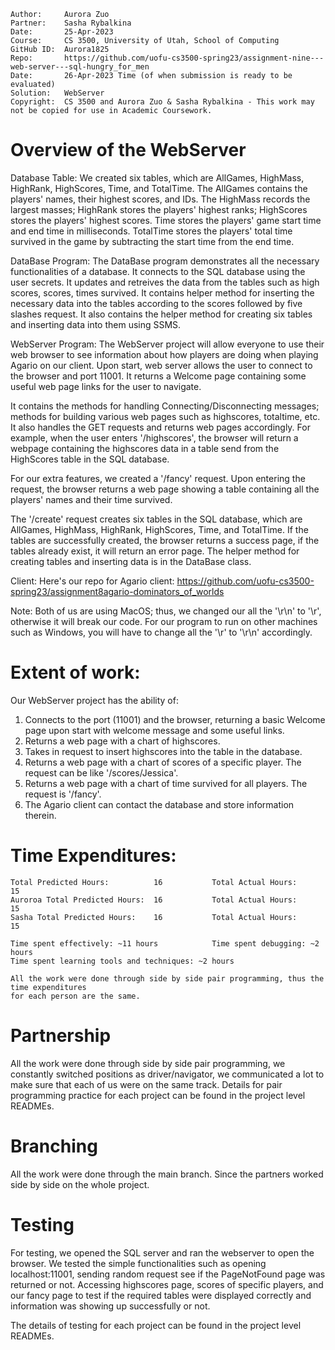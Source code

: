 ```
Author:     Aurora Zuo
Partner:    Sasha Rybalkina
Date:       25-Apr-2023
Course:     CS 3500, University of Utah, School of Computing
GitHub ID:  Aurora1825
Repo:       https://github.com/uofu-cs3500-spring23/assignment-nine---web-server---sql-hungry_for_men
Date:       26-Apr-2023 Time (of when submission is ready to be evaluated)
Solution:   WebServer
Copyright:  CS 3500 and Aurora Zuo & Sasha Rybalkina - This work may not be copied for use in Academic Coursework.
```

# Overview of the WebServer

Database Table:
We created six tables, which are AllGames, HighMass, HighRank, HighScores, Time, and TotalTime.
The AllGames contains the players' names, their highest scores, and IDs. The HighMass records the
largest masses; HighRank stores the players' highest ranks; HighScores stores the players' highest
scores. Time stores the players' game start time and end time in milliseconds. TotalTime stores
the players' total time survived in the game by subtracting the start time from the end time.

DataBase Program:
The DataBase program demonstrates all the necessary functionalities of a database. It connects to
the SQL database using the user secrets. It updates and retreives the data from the tables such as
high scores, scores, times survived. It contains helper method for inserting the necessary data into
the tables according to the scores followed by five slashes request. It also contains the helper
method for creating six tables and inserting data into them using SSMS.

WebServer Program: 
The WebServer project will allow everyone to use their web browser to see information about how players 
are doing when playing Agario on our client. Upon start, web server allows the user to connect to the
browser and port 11001. It returns a Welcome page containing some useful web page links for the user
to navigate. 

It contains the methods for handling Connecting/Disconnecting messages; methods for building various
web pages such as highscores, totaltime, etc. It also handles the GET requests and returns web pages
accordingly. For example, when the user enters '/highscores', the browser will return a webpage containing
the highscores data in a table send from the HighScores table in the SQL database. 

For our extra features, we created a '/fancy' request. Upon entering the request, the browser returns
a web page showing a table containing all the players' names and their time survived.

The '/create' request creates six tables in the SQL database, which are AllGames, HighMass, HighRank,
HighScores, Time, and TotalTime. If the tables are successfully created, the browser returns a success
page, if the tables already exist, it will return an error page. The helper method for creating tables
and inserting data is in the DataBase class.

Client:
Here's our repo for Agario client: 
https://github.com/uofu-cs3500-spring23/assignment8agario-dominators_of_worlds

Note: 
Both of us are using MacOS; thus, we changed our all the '\r\n' to '\r', otherwise it will break our code.
For our program to run on other machines such as Windows, you will have to change all the '\r' to '\r\n' 
accordingly.

# Extent of work:

Our WebServer project has the ability of:

1. Connects to the port (11001) and the browser, returning a basic Welcome page upon start with welcome
message and some useful links.
2. Returns a web page with a chart of highscores.
3. Takes in request to insert highscores into the table in the database.
4. Returns a web page with a chart of scores of a specific player. The request can be like '/scores/Jessica'.
5. Returns a web page with a chart of time survived for all players. The request is '/fancy'.
6. The Agario client can contact the database and store information therein.

# Time Expenditures:

    Total Predicted Hours:          16           Total Actual Hours:         15
    Auroroa Total Predicted Hours:  16           Total Actual Hours:         15
    Sasha Total Predicted Hours:    16           Total Actual Hours:         15

    Time spent effectively: ~11 hours            Time spent debugging: ~2 hours
    Time spent learning tools and techniques: ~2 hours

    All the work were done through side by side pair programming, thus the time expenditures
    for each person are the same.

# Partnership

All the work were done through side by side pair programming, we constantly switched positions
as driver/navigator, we communicated a lot to make sure that each of us were on the same track.
Details for pair programming practice for each project can be found in the project level READMEs.


# Branching

All the work were done through the main branch. Since the partners worked side by side on the
whole project.


# Testing

For testing, we opened the SQL server and ran the webserver to open the browser. We tested the simple 
functionalities such as opening localhost:11001, sending random request see if the PageNotFound page 
was returned or not. Accessing highscores page, scores of specific players, and our fancy page to 
test if the required tables were displayed correctly and information was showing up successfully or not.

The details of testing for each project can be found in the project level READMEs.
